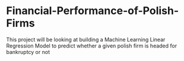 # Financial-Performance-of-Polish-Firms
This project will be looking at building a Machine Learning Linear Regression Model to predict whether a given polish firm is headed for bankruptcy or not
